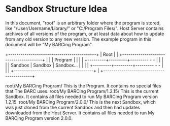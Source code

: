 Sandbox Structure Idea
======================

In this document, "root" is an arbitrary folder where the program is stored, like "/User/Username/Library/" or
"C:/Program Files/".
Host Server contains archives of all versions of the program, or at least data about how to update from any old version
to any new version.
The example program in this document will be "My BARCing Program".

+-------------------------------------------+
| Root                                      |
| +---------------------------------------+ |
| | Program                               | |
| | +---------+---------+--------- -  -   | |
| | | Sandbox | Sandbox | Sandbox...      | |
| | +---------+---------+--------- -  -   | |
| +---------------------------------------+ |
+-------------------------------------------+

root/My BARCing Program/        This is the Program. It contains no special files that The BARC uses.
root/My BARCing Program/1.2.15/ This is the current Sandbox. It contains all files needed to run My BARCing Program version 1.2.15.
root/My BARCing Program/2.0.0/  This is the next Sandbox, which was just cloned from the current Sandbox and then had updates downloaded from the Host Server. It contains all files needed to run My BARCing Program version 2.0.0.